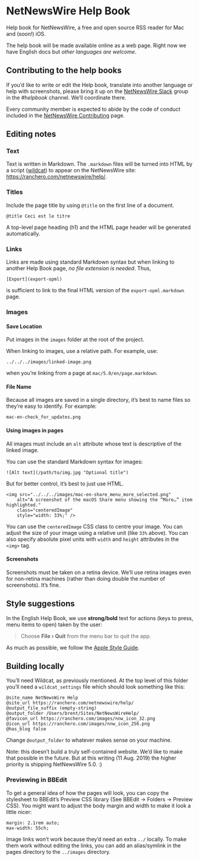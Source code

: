 # NetNewsWire Help Book

Help book for NetNewsWire, a free and open source RSS reader for Mac and (soon!) iOS. 

The help book will be made available online as a web page. Right now we have English docs but *other languages are welcome*.


Contributing to the help books
------------------------------

If you’d like to write or edit the Help book, translate into another language or help with screenshots, please bring it up on the [NetNewsWire Slack][slack] group in the *#helpbook* channel. We’ll coordinate there.

Every community member is expected to abide by the code of conduct included in the [NetNewsWire Contributing][contrib] page.

[slack]: https://ranchero.com/netnewswire/slack
[contrib]: https://github.com/brentsimmons/NetNewsWire/blob/master/CONTRIBUTING.md


Editing notes
-------------

### Text

Text is written in Markdown. The `.markdown` files will be turned into HTML by a script ([wildcat][wc]) to appear on the NetNewsWire site: <https://ranchero.com/netnewswire/help/>.

[wc]: https://github.com/brentsimmons/wildcat


### Titles

Include the page title by using `@title` on the first line of a document.

	@title Ceci est le titre
	
A top-level page heading (h1) and the HTML page header will be generated automatically.


### Links

Links are made using standard Markdown syntax but when linking to another Help Book page, *no file extension is needed*. Thus,

	[Export](export-opml)

is sufficient to link to the final HTML version of the `export-opml.markdown` page.


### Images

#### Save Location

Put images in the `images` folder at the root of the project.

When linking to images, use a relative path. For example, use:

	../../../images/linked-image.png

when you’re linking from a page at `mac/5.0/en/page.markdown`.

#### File Name

Because all images are saved in a single directory, it’s best to name files so they’re easy to identify. For example:

	mac-en-check_for_updates.png

#### Using images in pages

All images must include an `alt` attribute whose text is descriptive of the linked image.

You can use the standard Markdown syntax for images:

	![Alt text](/path/to/img.jpg "Optional title")
	
But for better control, it’s best to just use HTML.

	<img src="../../../images/mac-en-share_menu_more_selected.png"
    	alt="A screenshot of the macOS Share menu showing the “More…” item highlighted."
    	class="centeredImage"
    	style="width: 33%;" />

You can use the `centeredImage` CSS class to centre your image. You can adjust the size of your image using a relative unit (like `33%` above). You can also specify absolute pixel units with `width` and `height` attributes in the `<img>` tag.

#### Screenshots

Screenshots must be taken on a retina device. We’ll use retina images even for non-retina machines (rather than doing double the number of screenshots). It’s fine.


Style suggestions
-----------------

In the English Help Book, we use **strong/bold** text for actions (keys to press, menu items to open) taken by the user:

> Choose **File › Quit** from the menu bar to quit the app.

As much as possible, we follow the [Apple Style Guide][asg].

[asg]: https://books.apple.com/jp/book/apple-style-guide/id1161855204?l=en "Apple Style Guide on Apple Books"


Building locally
----------------

You’ll need Wildcat, as previously mentioned. At the top level of this folder you’ll need a `wildcat_settings` file which should look something like this:

	@site_name NetNewsWire Help
	@site_url https://ranchero.com/netnewswire/help/
	@output_file_suffix (empty-string)
	@output_folder /Users/brent/Sites/NetNewsWireHelp/
	@favicon_url https://ranchero.com/images/nnw_icon_32.png
	@icon_url https://ranchero.com/images/nnw_icon_256.png
	@has_blog false

Change `@output_folder` to whatever makes sense on your machine.

Note: this doesn’t build a truly self-contained website. We’d like to make that possible in the future. But at this writing (11 Aug. 2019) the higher priority is shipping NetNewsWire 5.0. :)

### Previewing in BBEdit

To get a general idea of how the pages will look, you can copy the stylesheet to BBEdit’s Preview CSS library (See BBEdit → Folders → Preview CSS). You might want to adjust the body margin and width to make it look a little nicer:

	margin: 2.1rem auto;
	max-width: 55ch;

Image links won’t work because they’d need an extra `../` locally. To make them work without editing the links, you can add an alias/symlink in the pages directory to the `../images` directory.